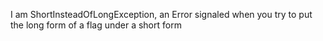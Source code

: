 I am ShortInsteadOfLongException, an Error signaled when you try to put the long form of a flag under a short form